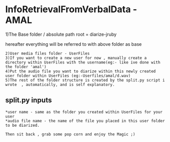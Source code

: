 # InfoRetrievalFromVerbalData - AMAL



1)The Base folder / absolute path root =    diarize-jruby

hereafter everything will be referred to with above folder as base

```
2)User media files folder - UserFiles
3)If you want to create a new user for now , manually create a directory within UserFiles with the username(eg:- like ive done with the folder 'amal')
4)Put the audio file you want to diarize within this newly created user folder within UserFiles (eg:-Userfiles/amal/d.wav)
5)The rest of the folder structure is created by the split.py script i wrote  , automatically, and is self explanatory.
```

## split.py inputs 

```
*user name - same as the folder you created within UserFiles for your user
*audio file name - the name of the file you placed in this user folder to be diarized.
```
```
Then sit back , grab some pop corn and enjoy the Magic ;) 
```
